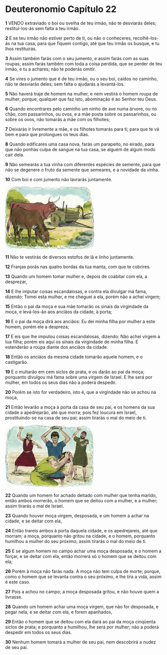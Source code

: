 # Deuteronomio Capítulo 22

**1** 	VENDO extraviado o boi ou ovelha de teu irmão, não te desviarás deles; restituí-los-ás sem falta a teu irmão.

**2** 	E se teu irmão não estiver perto de ti, ou não o conheceres, recolhê-los-ás na tua casa, para que fiquem contigo, até que teu irmão os busque, e tu lhos restituirás.

**3** 	Assim também farás com o seu jumento, e assim farás com as suas roupas; assim farás também com toda a coisa perdida, que se perder de teu irmão, e tu a achares; não te poderás omitir.

**4** 	Se vires o jumento que é de teu irmão, ou o seu boi, caídos no caminho, não te desviarás deles; sem falta o ajudarás a levantá-los.

**5** 	Não haverá traje de homem na mulher, e nem vestirá o homem roupa de mulher; porque, qualquer que faz isto, abominação é ao Senhor teu Deus.

**6** 	Quando encontrares pelo caminho um ninho de ave numa árvore, ou no chão, com passarinhos, ou ovos, e a mãe posta sobre os passarinhos, ou sobre os ovos, não tomarás a mãe com os filhotes;

**7** 	Deixarás ir livremente a mãe, e os filhotes tomarás para ti; para que te vá bem e para que prolongues os teus dias.

**8** 	Quando edificares uma casa nova, farás um parapeito, no eirado, para que não ponhas culpa de sangue na tua casa, se alguém de algum modo cair dela.

**9** 	Não semearás a tua vinha com diferentes espécies de semente, para que não se degenere o fruto da semente que semeares, e a novidade da vinha.

**10** 	Com boi e com jumento não lavrarás juntamente.

![](../Images/SweetPublishing/5-22-2.jpg) 

**11** 	Não te vestirás de diversos estofos de lã e linho juntamente.

**12** 	Franjas porás nas quatro bordas da tua manta, com que te cobrires.

**13** 	Quando um homem tomar mulher e, depois de coabitar com ela, a desprezar,

**14** 	E lhe imputar coisas escandalosas, e contra ela divulgar má fama, dizendo: Tomei esta mulher, e me cheguei a ela, porém não a achei virgem;

**15** 	Então o pai da moça e sua mãe tomarão os sinais da virgindade da moça, e levá-los-ão aos anciãos da cidade, à porta;

**16** 	E o pai da moça dirá aos anciãos: Eu dei minha filha por mulher a este homem, porém ele a despreza;

**17** 	E eis que lhe imputou coisas escandalosas, dizendo: Não achei virgem a tua filha; porém eis aqui os sinais da virgindade de minha filha. E estenderão a roupa diante dos anciãos da cidade.

**18** 	Então os anciãos da mesma cidade tomarão aquele homem, e o castigarão.

**19** 	E o multarão em cem siclos de prata, e os darão ao pai da moça; porquanto divulgou má fama sobre uma virgem de Israel. E lhe será por mulher, em todos os seus dias não a poderá despedir.

**20** 	Porém se isto for verdadeiro, isto é, que a virgindade não se achou na moça,

**21** 	Então levarão a moça à porta da casa de seu pai, e os homens da sua cidade a apedrejarão, até que morra; pois fez loucura em Israel, prostituindo-se na casa de seu pai; assim tirarás o mal do meio de ti.

![](../Images/SweetPublishing/4-15-1.jpg) 

**22** 	Quando um homem for achado deitado com mulher que tenha marido, então ambos morrerão, o homem que se deitou com a mulher, e a mulher; assim tirarás o mal de Israel.

**23** 	Quando houver moça virgem, desposada, e um homem a achar na cidade, e se deitar com ela,

**24** 	Então trareis ambos à porta daquela cidade, e os apedrejareis, até que morram; a moça, porquanto não gritou na cidade, e o homem, porquanto humilhou a mulher do seu próximo; assim tirarás o mal do meio de ti.

**25** 	E se algum homem no campo achar uma moça desposada, e o homem a forçar, e se deitar com ela, então morrerá só o homem que se deitou com ela;

**26** 	Porém à moça não farás nada. A moça não tem culpa de morte; porque, como o homem que se levanta contra o seu próximo, e lhe tira a vida, assim é este caso.

**27** 	Pois a achou no campo; a moça desposada gritou, e não houve quem a livrasse.

**28** 	Quando um homem achar uma moça virgem, que não for desposada, e pegar nela, e se deitar com ela, e forem apanhados,

**29** 	Então o homem que se deitou com ela dará ao pai da moça cinqüenta siclos de prata; e porquanto a humilhou, lhe será por mulher; não a poderá despedir em todos os seus dias.

**30** 	Nenhum homem tomará a mulher de seu pai, nem descobrirá a nudez de seu pai.

